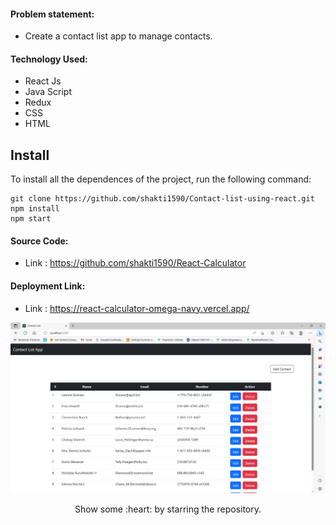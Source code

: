 #### Problem statement:
 - Create a contact list app to manage contacts.

#### Technology Used:
 - React Js
 - Java Script
 - Redux
 - CSS
 - HTML

 ## Install

To install all the dependences of the project, run the following command:

    git clone https://github.com/shakti1590/Contact-list-using-react.git
    npm install
    npm start


#### Source Code:
 - Link : https://github.com/shakti1590/React-Calculator


#### Deployment Link:
 - Link : https://react-calculator-omega-navy.vercel.app/



![Project Preview](./src/preview.png)



<p align="center">
  Show some :heart: by starring the repository.
</p>


